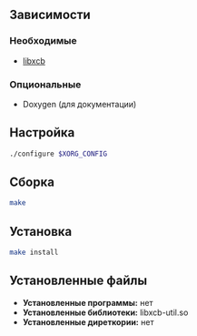 <package-info :package="package" showsbu2></package-info>

<script>
		new Vue({
		el: '#main',
		data: { package: {} },
		mounted: function () {
				this.getPackage('xcb-util');
		},
		methods: {
			getPackage: function(name) {
					getPackage(name)
					.then(response => this.package = response);
			},
		}
  })
</script>

## Зависимости
### Необходимые
* [libxcb](x/xorg/libxcb.md)

### Опциональные
* Doxygen (для документации)

## Настройка

```bash
./configure $XORG_CONFIG
```
## Сборка

```bash
make
```

## Установка

```bash
make install
```

## Установленные файлы
* **Установленные программы:** нет
* **Установленные библиотеки:** libxcb-util.so
* **Установленные диреткории:** нет
